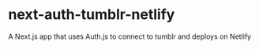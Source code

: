 # next-auth-tumblr-netlify
A Next.js app that uses Auth.js to connect to tumblr and deploys on Netlify
